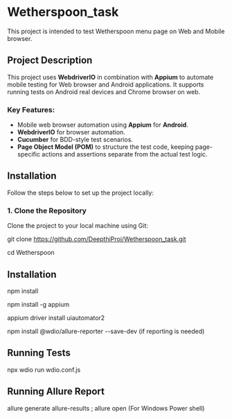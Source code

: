 # Wetherspoon_task

 This project is intended to test Wetherspoon menu page on Web and Mobile browser.

## Project Description

This project uses **WebdriverIO** in combination with **Appium** to automate mobile testing for Web browser and Android applications. It supports running tests on Android  real devices and Chrome browser on web.

### Key Features:
- Mobile web browser automation using **Appium** for **Android**.
- **WebdriverIO** for browser automation.
- **Cucumber** for BDD-style test scenarios.
- **Page Object Model (POM)** to structure the test code, keeping page-specific actions and assertions separate from the actual test logic.
  

## Installation

Follow the steps below to set up the project locally:

### 1. Clone the Repository

Clone the project to your local machine using Git:

git clone https://github.com/DeepthiProj/Wetherspoon_task.git

cd Wetherspoon

## Installation
npm install

npm install -g appium

appium driver install uiautomator2

npm install @wdio/allure-reporter --save-dev (if reporting is needed)

## Running Tests
npx wdio run wdio.conf.js

## Running Allure Report
allure generate allure-results ; allure open (For Windows Power shell)



